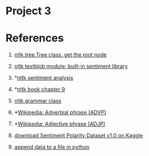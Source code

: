 # Project 3




# References

1. [nltk.tree.Tree class, get the root node](https://www.nltk.org/_modules/nltk/tree.html)

2. [nltk textblob module: built-in sentiment library](https://stackoverflow.com/questions/34190860/sentiment-analysis-for-sentences-positive-negative-and-neutral)

3. *[nltk sentiment analysis](https://www.nltk.org/howto/sentiment.html)

4. *[nltk book chapter 9](http://www.nltk.org/book/ch09.html)

5. [nltk.grammar class](https://www.nltk.org/_modules/nltk/grammar.html)

6. *[Wikipedia: Adverbial phrase (ADVP)](https://en.wikipedia.org/wiki/Adverbial_phrase)

7. *[Wikipedia: Adjective phrase (ADJP)](http://www.languagetools.info/grammarpedia/adjectivephrase.htm)

8. [download Sentiment Polarity Dataset v1.0 on Kaggle](https://www.kaggle.com/nltkdata/sentence-polarity#)

9. [append data to a file in python](https://stackoverflow.com/questions/4706499/how-do-you-append-to-a-file-in-python)



